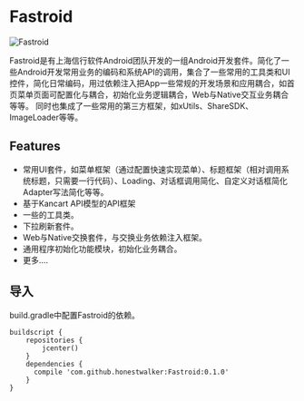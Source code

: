 # Fastroid

![Fastroid](http://www.kancart.com/images/kancart_logo.png)

Fastroid是有上海信行软件Android团队开发的一组Android开发套件。简化了一些Android开发常用业务的编码和系统API的调用，集合了一些常用的工具类和UI控件，简化日常编码，用过依赖注入把App一些常规的开发场景和应用耦合，如首页菜单页面可配置化与耦合，初始化业务逻辑耦合，Web与Native交互业务耦合等等。
同时也集成了一些常用的第三方框架，如xUtils、ShareSDK、ImageLoader等等。

## Features

- 常用UI套件，如菜单框架（通过配置快速实现菜单）、标题框架（相对调用系统标题，只需要一行代码）、Loading、对话框调用简化、自定义对话框简化
  Adapter写法简化等等。
- 基于Kancart API模型的API框架
- 一些的工具类。
- 下拉刷新套件。
- Web与Native交换套件，与交换业务依赖注入框架。
- 通用程序初始化功能模块，初始化业务耦合。
- 更多....

## 导入

build.gradle中配置Fastroid的依赖。
````Gradle
buildscript {
    repositories {
        jcenter()
    }
    dependencies {
      compile 'com.github.honestwalker:Fastroid:0.1.0'
    }
}
````


